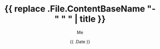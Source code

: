---
title: '{{ replace .File.ContentBaseName "-" " " | title }}'
date: '{{ .Date }}'
tags: ["first"]
author: "Me"
showToc: true
TocOpen: true
draft: true
hidemeta: true
comments: false
description: "Desc Text."
canonicalURL: "https://canonical.url/to/page"
ShowBreadCrumbs: true
ShowPostNavLinks: true
ShowWordCount: true
cover:
    image: "<image path/url>" # image path/url
    alt: "<alt text>" # alt text
    caption: "<text>" # display caption under cover
    relative: false # when using page bundles set this to true
    hidden: true # only hide on current single page
---